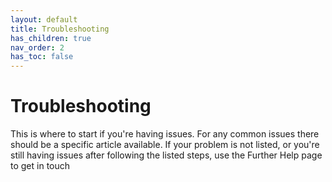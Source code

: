 ```yaml
---
layout: default
title: Troubleshooting
has_children: true
nav_order: 2
has_toc: false
---
```


# Troubleshooting
This is where to start if you're having issues. For any common issues there should be a specific article available. If your problem is not listed, or you're still having issues after following the listed steps, use the Further Help page to get in touch